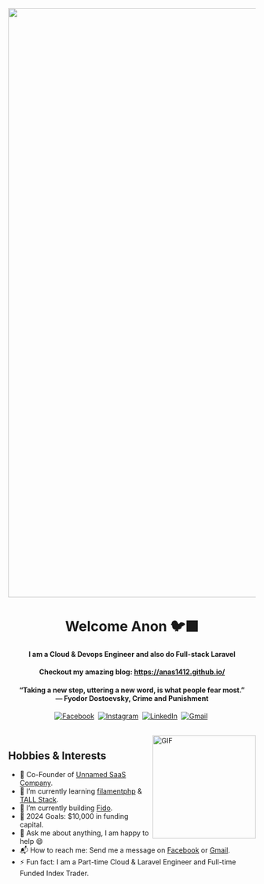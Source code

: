 <div style="text-align: center;">
  <img align="center" alt="visitors" src="https://c.tenor.com/A-TvhEb_HE8AAAAC/kizumonogatari-anime.gif" width="1200"/>
</div>


<h1 align="center"><b>Welcome Anon 🐦‍⬛</b></h1>

<h4 align="center"><b>I am a Cloud & Devops Engineer and also do Full-stack Laravel</b></h4>

<h4 align="center">Checkout my amazing blog: <a href="https://anas1412.github.io/">https://anas1412.github.io/</a></h4>

<h4 align="center"><b>“Taking a new step, uttering a new word, is what people fear most.” <br> 
― Fyodor Dostoevsky, Crime and Punishment</b></h4>

<p align="center">
  <a href="https://www.facebook.com/anasb1412"><img src="https://img.shields.io/badge/facebook-%231877F2.svg?&style=for-the-badge&logo=facebook&logoColor=white" alt="Facebook" /></a>&nbsp;
  <a href="https://www.instagram.com/villainesthetic/"><img src="https://img.shields.io/badge/instagram-%23E4405F.svg?&style=for-the-badge&logo=instagram&logoColor=white" alt="Instagram" /></a>&nbsp;
  <a href="https://tn.linkedin.com/in/anas-bassoumi/"><img src="https://img.shields.io/badge/linkedin-%230077B5.svg?&style=for-the-badge&logo=linkedin&logoColor=white" alt="LinkedIn" /></a>&nbsp;
  <a href="https://mail.google.com/mail/?view=cm&fs=1&to=anasbassoumi@gmail.com"><img src="https://img.shields.io/badge/gmail-%23D14836.svg?&style=for-the-badge&logo=gmail&logoColor=white" alt="Gmail"/></a>&nbsp;
</p>

<br>
<img align="right" height="210px" alt="GIF" src="https://i.pinimg.com/originals/c8/cc/44/c8cc44d4a558a872b28b82cc738c3d39.gif" />

<h2> Hobbies & Interests</h2>

- 🧗 Co-Founder of [Unnamed SaaS Company](https://github.io/anas1412).
- 🌱 I’m currently learning [filamentphp](https://filamentphp.com/) & [TALL Stack](https://tallstack.dev/).
- 🔭 I’m currently building [Fido](https://github.com/anas1412/Fido).
- 🥅 2024 Goals: $10,000 in funding capital.
- 💬 Ask me about anything, I am happy to help :smile:
- 📬 How to reach me: Send me a message on [Facebook](https://www.facebook.com/anasb1412/) or [Gmail](https://mail.google.com/mail/?view=cm&fs=1&to=anasbassoumi@gmail.com).
- ⚡ Fun fact: I am a Part-time Cloud & Laravel Engineer and Full-time Funded Index Trader.

